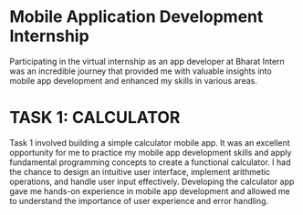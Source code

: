 
# Mobile Application Development Internship
Participating in the virtual internship as an app developer at Bharat Intern was an incredible journey that provided me with valuable insights into mobile app development and enhanced my skills in various areas.

# TASK 1: CALCULATOR
Task 1 involved building a simple calculator mobile app. It was an excellent opportunity for me to practice my mobile app development skills and apply fundamental programming concepts to create a functional calculator. I had the chance to design an 
intuitive user interface, implement arithmetic operations, and handle user input effectively. Developing the calculator app gave me hands-on experience in mobile app development and allowed me to understand the importance of user experience and error handling.
